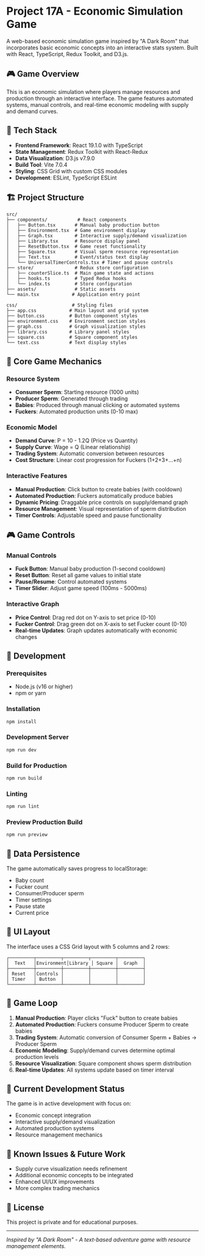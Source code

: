 # Project 17A - Economic Simulation Game

A web-based economic simulation game inspired by "A Dark Room" that incorporates basic economic concepts into an interactive stats system. Built with React, TypeScript, Redux Toolkit, and D3.js.

## 🎮 Game Overview

This is an economic simulation where players manage resources and production through an interactive interface. The game features automated systems, manual controls, and real-time economic modeling with supply and demand curves.

## 🚀 Tech Stack

- **Frontend Framework**: React 19.1.0 with TypeScript
- **State Management**: Redux Toolkit with React-Redux
- **Data Visualization**: D3.js v7.9.0
- **Build Tool**: Vite 7.0.4
- **Styling**: CSS Grid with custom CSS modules
- **Development**: ESLint, TypeScript ESLint

## 🏗️ Project Structure

```
src/
├── components/           # React components
│   ├── Button.tsx       # Manual baby production button
│   ├── Environment.tsx  # Game environment display
│   ├── Graph.tsx        # Interactive supply/demand visualization
│   ├── Library.tsx      # Resource display panel
│   ├── ResetButton.tsx  # Game reset functionality
│   ├── Square.tsx       # Visual sperm resource representation
│   ├── Text.tsx         # Event/status text display
│   └── UniversalTimerControls.tsx # Timer and pause controls
├── store/               # Redux store configuration
│   ├── counterSlice.ts  # Main game state and actions
│   ├── hooks.ts         # Typed Redux hooks
│   └── index.ts         # Store configuration
├── assets/              # Static assets
└── main.tsx            # Application entry point

css/                    # Styling files
├── app.css            # Main layout and grid system
├── button.css         # Button component styles
├── environment.css    # Environment section styles
├── graph.css          # Graph visualization styles
├── library.css        # Library panel styles
├── square.css         # Square component styles
└── text.css           # Text display styles
```

## 🎯 Core Game Mechanics

### Resource System
- **Consumer Sperm**: Starting resource (1000 units)
- **Producer Sperm**: Generated through trading
- **Babies**: Produced through manual clicking or automated systems
- **Fuckers**: Automated production units (0-10 max)

### Economic Model
- **Demand Curve**: P = 10 - 1.2Q (Price vs Quantity)
- **Supply Curve**: Wage = Q (Linear relationship)
- **Trading System**: Automatic conversion between resources
- **Cost Structure**: Linear cost progression for Fuckers (1+2+3+...+n)

### Interactive Features
- **Manual Production**: Click button to create babies (with cooldown)
- **Automated Production**: Fuckers automatically produce babies
- **Dynamic Pricing**: Draggable price controls on supply/demand graph
- **Resource Management**: Visual representation of sperm distribution
- **Timer Controls**: Adjustable speed and pause functionality

## 🎮 Game Controls

### Manual Controls
- **Fuck Button**: Manual baby production (1-second cooldown)
- **Reset Button**: Reset all game values to initial state
- **Pause/Resume**: Control automated systems
- **Timer Slider**: Adjust game speed (100ms - 5000ms)

### Interactive Graph
- **Price Control**: Drag red dot on Y-axis to set price (0-10)
- **Fucker Control**: Drag green dot on X-axis to set Fucker count (0-10)
- **Real-time Updates**: Graph updates automatically with economic changes

## 🔧 Development

### Prerequisites
- Node.js (v16 or higher)
- npm or yarn

### Installation
```bash
npm install
```

### Development Server
```bash
npm run dev
```

### Build for Production
```bash
npm run build
```

### Linting
```bash
npm run lint
```

### Preview Production Build
```bash
npm run preview
```

## 💾 Data Persistence

The game automatically saves progress to localStorage:
- Baby count
- Fucker count
- Consumer/Producer sperm
- Timer settings
- Pause state
- Current price

## 🎨 UI Layout

The interface uses a CSS Grid layout with 5 columns and 2 rows:

```
┌─────────┬─────────┬─────────┬─────────┬─────────┐
│  Text   │Environment│Library │ Square │  Graph  │
├─────────┼─────────┼─────────┼─────────┼─────────┤
│ Reset   │Controls │         │         │         │
│ Timer   │ Button  │         │         │         │
└─────────┴─────────┴─────────┴─────────┴─────────┘
```

## 🔄 Game Loop

1. **Manual Production**: Player clicks "Fuck" button to create babies
2. **Automated Production**: Fuckers consume Producer Sperm to create babies
3. **Trading System**: Automatic conversion of Consumer Sperm + Babies → Producer Sperm
4. **Economic Modeling**: Supply/demand curves determine optimal production levels
5. **Resource Visualization**: Square component shows sperm distribution
6. **Real-time Updates**: All systems update based on timer interval

## 🎯 Current Development Status

The game is in active development with focus on:
- Economic concept integration
- Interactive supply/demand visualization
- Automated production systems
- Resource management mechanics

## 🚧 Known Issues & Future Work

- Supply curve visualization needs refinement
- Additional economic concepts to be integrated
- Enhanced UI/UX improvements
- More complex trading mechanics

## 📝 License

This project is private and for educational purposes.

---

*Inspired by "A Dark Room" - A text-based adventure game with resource management elements.*